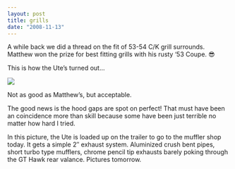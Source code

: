```yaml
---
layout: post
title: grills
date: "2008-11-13"
---
```


A while back we did a thread on the fit of 53-54 C/K grill surrounds. Matthew won the prize for best fitting grills with his rusty ‘53 Coupe. 😎

This is how the Ute’s turned out…

![](/images/pop/studeute/grill001.jpg)

Not as good as Matthew’s, but acceptable.

The good news is the hood gaps are spot on perfect! That must have been an coincidence more than skill because some have been just terrible no matter how hard I tried.

In this picture, the Ute is loaded up on the trailer to go to the muffler shop today. It gets a simple 2″ exhaust system. Aluminized crush bent pipes, short turbo type mufflers, chrome pencil tip exhausts barely poking through the GT Hawk rear valance. Pictures tomorrow.  
